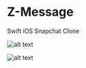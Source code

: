 # Z-Message
Swift iOS Snapchat Clone

![alt text](http://i.imgur.com/OxQkeBP.png)

![alt text](http://i.imgur.com/FtMvki7.png)
